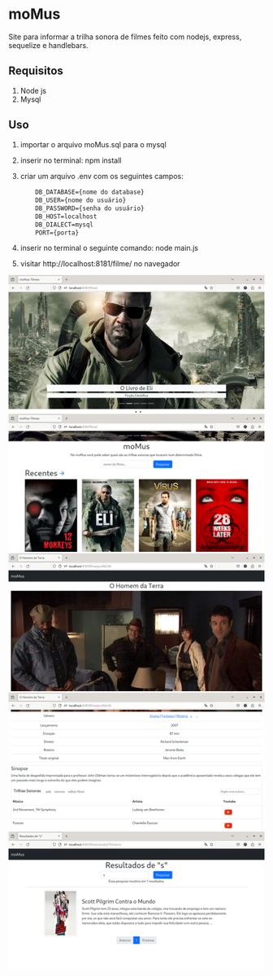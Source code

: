 # moMus

Site para informar a trilha sonora de filmes feito com nodejs, express, sequelize e handlebars.

## Requisitos

1. Node js
2. Mysql

## Uso

1. importar o arquivo moMus.sql para o mysql
2. inserir no terminal: npm install
3. criar um arquivo .env com os seguintes campos:
    ```
        DB_DATABASE={nome do database}
        DB_USER={nome do usuário}
        DB_PASSWORD={senha do usuário}
        DB_HOST=localhost
        DB_DIALECT=mysql
        PORT={porta}
    ```

4. inserir no terminal o seguinte comando: node main.js
5. visitar http://localhost:8181/filme/ no navegador

![2](https://github.com/ThiagoFBastos/moMus/blob/main/2.png)
![1](https://github.com/ThiagoFBastos/moMus/blob/main/1.png)
![3](https://github.com/ThiagoFBastos/moMus/blob/main/3.png)
![4](https://github.com/ThiagoFBastos/moMus/blob/main/4.png)
![5](https://github.com/ThiagoFBastos/moMus/blob/main/5.png)
